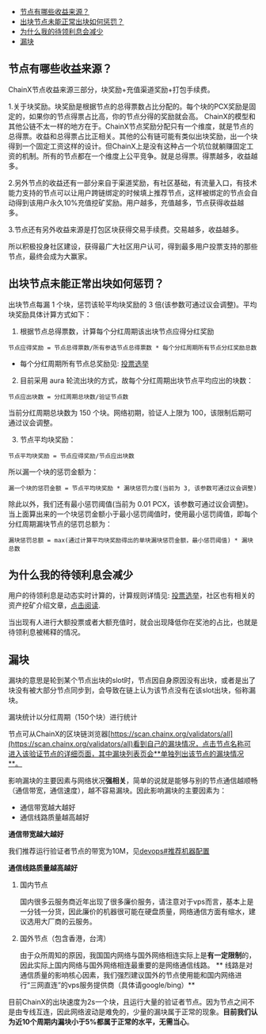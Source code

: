<!-- TOC GFM -->

* [节点有哪些收益来源？](#节点有哪些收益来源)
* [出块节点未能正常出块如何惩罚？](#出块节点未能正常出块如何惩罚)
* [为什么我的待领利息会减少](#为什么我的待领利息会减少)
* [漏块](#漏块)

<!-- /TOC -->

## 节点有哪些收益来源？

ChainX节点收益来源三部分，块奖励+充值渠道奖励+打包手续费。

1.关于块奖励。块奖励是根据节点的总得票数占比分配的。每个块的PCX奖励是固定的，如果你的节点得票占比高，你的节点分得的奖励就会高。
ChainX的模型和其他公链不太一样的地方在于。ChainX节点奖励分配只有一个维度，就是节点的总得票。收益和总得票占比正相关。其他的公有链可能有类似出块奖励，出一个块得到一个固定工资这样的设计。但ChainX上是没有这种占一个坑位就躺赚固定工资的机制。所有的节点都在一个维度上公平竞争。就是总得票。得票越多，收益越多。

2.另外节点的收益还有一部分来自于渠道奖励，有社区基础，有流量入口，有技术能力支持的节点可以让用户跨链绑定的时候填上推荐节点，这样被绑定的节点会自动得到该用户永久10%充值挖矿奖励。用户越多，充值越多，节点获得收益越多。

3.节点还有另外收益来源是打包区块获得交易手续费。交易越多，收益越多。

所以积极投身社区建设，获得最广大社区用户认可，得到最多用户投票支持的那些节点，最终会成为大赢家。

## 出块节点未能正常出块如何惩罚？

出块节点每漏 1 个块，惩罚该轮平均块奖励的 3 倍(该参数可通过议会调整)。平均块奖励具体计算方式如下：

1. 根据节点总得票数，计算每个分红周期该出块节点应得分红奖励

```
节点应得奖励 = 节点总得票数/所有参选节点总得票数 * 每个分红周期所有节点分红奖励总数
```

- 每个分红周期所有节点总奖励见: [投票选举](https://github.com/chainx-org/ChainX/wiki/%E6%8A%95%E7%A5%A8%E9%80%89%E4%B8%BE#%E6%89%80%E6%9C%89%E8%8A%82%E7%82%B9%E5%A5%96%E5%8A%B1)

2. 目前采用 aura 轮流出块的方式，故每个分红周期出块节点平均应出的块数：

```
节点应出块数 = 分红周期总块数/验证节点数
```

当前分红周期总块数为 150 个块。网络初期，验证人上限为 100，该限制后期可通过议会调整。

3. 节点平均块奖励：

```
节点平均块奖励 = 节点应得奖励/节点应出块数
```

所以漏一个块的惩罚金额为：

```
漏一个块的惩罚金额 = 节点平均块奖励 * 漏块惩罚力度(当前为 3, 该参数可通过议会调整)
```

除此以外，我们还有最小惩罚阈值(当前为 0.01 PCX，该参数可通过议会调整)。当上面算出来的一个块惩罚金额小于最小惩罚阈值时，使用最小惩罚阈值，即每个分红周期漏块节点的惩罚总额为：

```
漏块惩罚总额 = max(通过计算平均块奖励得出的单块漏块惩罚金额，最小惩罚阈值) * 漏块总数
```

## 为什么我的待领利息会减少

用户的待领利息是动态实时计算的，计算规则详情见: [投票选举](https://github.com/chainx-org/ChainX/wiki/%E6%8A%95%E7%A5%A8%E9%80%89%E4%B8%BE#%E5%9F%BA%E6%9C%AC%E6%A6%82%E5%BF%B5)，社区也有相关的资产挖矿介绍文章，[点击阅读](https://mp.weixin.qq.com/s/fAkOqonEhitqbbY2xjY5yw).

当出现有人进行大额投票或者大额充值时，就会出现降低你在奖池的占比，也就是待领利息被稀释的情况。

## 漏块

漏块的意思是轮到某个节点出块的slot时，节点因自身原因没有出块，或者是出了块没有被大部分节点同步到，会导致在链上认为该节点没有在该slot出块，俗称漏块。

漏块统计以分红周期（150个块）进行统计

节点可从ChainX的区块链浏览器[https://scan.chainx.org/validators/all](https://scan.chainx.org/validators/all)看到自己的漏块情况，点击节点名称可进入该验证节点的详细页面，其中漏块列表页会**单独列出该节点的漏块情况**。

影响漏块的主要因素与网络状况**强相关**，简单的说就是能够与别的节点通信越顺畅（通信带宽，通信速度），越不容易漏块。因此影响漏块的主要因素为：

- 通信带宽越大越好
- 通信线路质量越高越好

**通信带宽越大越好**

我们推荐运行验证者节点的带宽为10M，见[devops#推荐机器配置](devops#推荐机器配置)

**通信线路质量越高越好**

1. 国内节点

   国内很多云服务商近年出现了很多廉价服务，请注意对于vps而言，基本上是一分钱一分货，因此廉价的机器很可能在硬盘质量，网络通信方面有缩水，建议选用大厂商的云服务。

2. 国外节点（包含香港，台湾）

   由于众所周知的原因，我国国内网络与国外网络相连实际上是**有一定限制**的，因此实际上国内网络与国外网络相连最重要的是网络通信线路。 **  线路是对通信质量的影响核心因素，我们强烈建议国外的节点使用能和国内网络进行“三网直连”的vps服务提供商（具体请google/bing）**

目前ChainX的出块速度为2s一个块，且运行大量的验证者节点。因为节点之间不是由专线互连，因此网络波动是难免的，少量的漏块属于正常的现象。**目前我们认为近10个周期内漏块小于5%都属于正常的水平，无需当心**。

